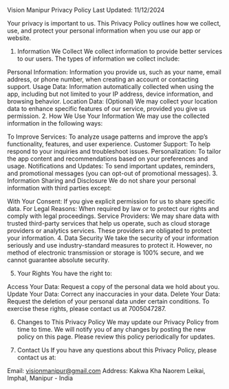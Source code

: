 Vision Manipur
Privacy Policy
Last Updated: 11/12/2024

Your privacy is important to us. This Privacy Policy outlines how we collect, use, and protect your personal information when you use our app or website.

1. Information We Collect
We collect information to provide better services to our users. The types of information we collect include:

Personal Information: Information you provide us, such as your name, email address, or phone number, when creating an account or contacting support.
Usage Data: Information automatically collected when using the app, including but not limited to your IP address, device information, and browsing behavior.
Location Data: (Optional) We may collect your location data to enhance specific features of our service, provided you give us permission.
2. How We Use Your Information
We may use the collected information in the following ways:

To Improve Services: To analyze usage patterns and improve the app’s functionality, features, and user experience.
Customer Support: To help respond to your inquiries and troubleshoot issues.
Personalization: To tailor the app content and recommendations based on your preferences and usage.
Notifications and Updates: To send important updates, reminders, and promotional messages (you can opt-out of promotional messages).
3. Information Sharing and Disclosure
We do not share your personal information with third parties except:

With Your Consent: If you give explicit permission for us to share specific data.
For Legal Reasons: When required by law or to protect our rights and comply with legal proceedings.
Service Providers: We may share data with trusted third-party services that help us operate, such as cloud storage providers or analytics services. These providers are obligated to protect your information.
4. Data Security
We take the security of your information seriously and use industry-standard measures to protect it. However, no method of electronic transmission or storage is 100% secure, and we cannot guarantee absolute security.

5. Your Rights
You have the right to:

Access Your Data: Request a copy of the personal data we hold about you.
Update Your Data: Correct any inaccuracies in your data.
Delete Your Data: Request the deletion of your personal data under certain conditions.
To exercise these rights, please contact us at 7005047287.

6. Changes to This Privacy Policy
We may update our Privacy Policy from time to time. We will notify you of any changes by posting the new policy on this page. Please review this policy periodically for updates.

7. Contact Us
If you have any questions about this Privacy Policy, please contact us at:

Email: visionmanipur@gmail.com
Address: Kakwa Kha Naorem Leikai, Imphal, Manipur - India
